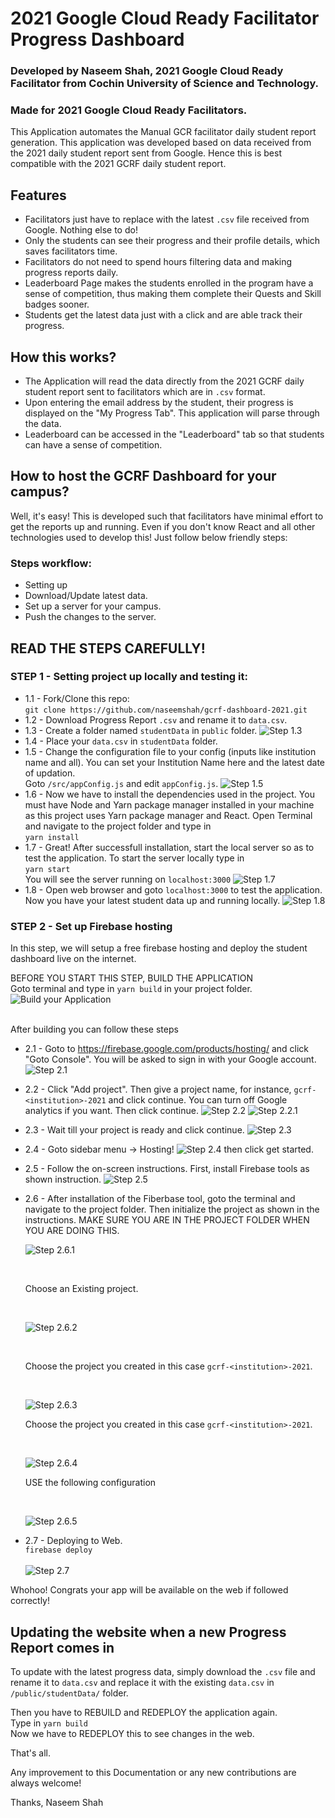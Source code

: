 # 2021 Google Cloud Ready Facilitator Progress Dashboard
### Developed by Naseem Shah, 2021 Google Cloud Ready Facilitator from Cochin University of Science and Technology.
### Made for 2021 Google Cloud Ready Facilitators.

This Application automates the Manual GCR facilitator daily student report generation. This application was developed based on data received from the 2021 daily student report sent from Google. Hence this is best compatible with the 2021 GCRF daily student report.

## Features
- Facilitators just have to replace with the latest `.csv` file received from Google. Nothing else to do!
- Only the students can see their progress and their profile details, which saves facilitators time. 
- Facilitators do not need to spend hours filtering data and making progress reports daily. 
- Leaderboard Page makes the students enrolled in the program have a sense of competition, thus making them complete their Quests and Skill badges sooner.
- Students get the latest data just with a click and are able track their progress.

## How this works?
- The Application will read the data directly from the 2021 GCRF daily student report sent to facilitators which are in `.csv` format. 
- Upon entering the email address by the student, their progress is displayed on the "My Progress Tab". This application will parse through the data.
- Leaderboard can be accessed in the "Leaderboard" tab so that students can have a sense of competition.

## How to host the GCRF Dashboard for your campus?

Well, it's easy! This is developed such that facilitators have minimal effort to get the reports up and running. Even if you don't know React and all other technologies used to develop this! Just follow below friendly steps:

### Steps workflow:
- Setting up 
- Download/Update latest data.
- Set up a server for your campus.
- Push the changes to the server. 

## READ THE STEPS CAREFULLY! 

### STEP 1 - Setting project up locally and testing it:
- 1.1 - Fork/Clone this repo: <br> `git clone https://github.com/naseemshah/gcrf-dashboard-2021.git`
- 1.2 - Download Progress Report `.csv` and rename it to `data.csv`.
- 1.3 - Create a folder named `studentData` in `public` folder. 
![Step 1.3](/docs/images/step1.3.png)
- 1.4 - Place your `data.csv` in  `studentData` folder.
- 1.5 - Change the configuration file to your config (inputs like institution name and all). You can set your Institution Name here and the latest date of updation. 
<br> Goto `/src/appConfig.js` and edit `appConfig.js`. 
![Step 1.5](/docs/images/step1.5.png)
- 1.6 - Now we have to install the dependencies used in the project. You must have Node and Yarn package manager installed in your machine as this project uses Yarn package manager and React. Open Terminal and navigate to the project folder and type in <br> 
`yarn install`
- 1.7 - Great! After successfull installation, start the local server so as to test the application. To start the server locally type in <br>
`yarn start`<br>
You will see the server running on `localhost:3000`
![Step 1.7](/docs/images/step1.7.png)
- 1.8 - Open web browser and goto `localhost:3000` to test the application. Now you have your latest student data up and running locally.
![Step 1.8](/docs/images/step1.8.png)

### STEP 2 - Set up Firebase hosting
In this step, we will setup a free firebase hosting and deploy the student dashboard live on the internet.


BEFORE YOU START THIS STEP, BUILD THE APPLICATION <br>
Goto terminal and type in `yarn build` in your project folder.
![Build your Application](/docs/images/yarn-build.png)

<br> After building you can follow these steps <br>

- 2.1 - Goto to https://firebase.google.com/products/hosting/  and click "Goto Console". You will be asked to sign in with your Google account.
![Step 2.1](/docs/images/step2.1.png)
- 2.2 - Click "Add project". Then give a project name, for instance, `gcrf-<institution>-2021` and click continue. You can turn off Google analytics if you want. Then click continue. 
![Step 2.2](/docs/images/step2.2.png)
![Step 2.2.1](/docs/images/step2.2.1.png)
- 2.3 -  Wait till your project is ready and click continue.
![Step 2.3](/docs/images/step2.3.png)
- 2.4 - Goto sidebar menu -> Hosting!
![Step 2.4](/docs/images/step2.4.png)
then click get started.
- 2.5 - Follow the on-screen instructions. First, install Firebase tools as shown instruction.
![Step 2.5](/docs/images/step2.5.png)
- 2.6 - After installation of the Fiberbase tool, goto the terminal and navigate to the project folder. Then initialize the project as shown in the instructions. MAKE SURE YOU ARE IN THE PROJECT FOLDER WHEN YOU ARE DOING THIS.<br>

    ![Step 2.6.1](/docs/images/step2.6.1.png)

    <br>

    Choose an Existing project.

    <br>

    ![Step 2.6.2](/docs/images/step2.6.2.png)

    <br>

    Choose the project you created in this case `gcrf-<institution>-2021`.

    <br>

    ![Step 2.6.3](/docs/images/step2.6.3.png)
    <br>

    Choose the project you created in this case `gcrf-<institution>-2021`.

    <br>

    ![Step 2.6.4](/docs/images/step2.6.4.png)
    <br>

    USE the following configuration


    <br>

    ![Step 2.6.5](/docs/images/step2.6.5.png)
- 2.7 - Deploying to Web. <br> `firebase deploy` <br><br>
![Step 2.7](/docs/images/step2.7.png)

Whohoo! Congrats your app will be available on the web if followed correctly!

## Updating the website when a new Progress Report comes in
To update with the latest progress data, simply download the `.csv` file and rename it to `data.csv` and replace it with the existing `data.csv` in `/public/studentData/` folder.

Then you have to REBUILD and REDEPLOY the application again. <br> Type in `yarn build`
<br>
Now we have to REDEPLOY this to see changes in the web.


That's all.

Any improvement to this Documentation or any new contributions are always welcome! 

Thanks,
Naseem Shah

